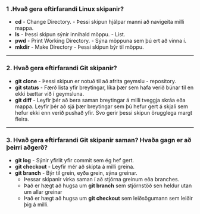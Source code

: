 ### 1 .Hvað gera eftirfarandi Linux skipanir?
* **cd** - Change Directory. - Þessi skipun hjálpar manni að navigeita milli mappa.
* **ls** - Þessi skipun sýnir innihald möppu. - List.
* **pwd** - Print Working Directory. - Sýna möppuna sem þú ert að vinna í.
* **mkdir** - Make Directory - Þessi skipun býr til möppu.

***

### 2. Hvað gera eftirfarandi Git skipanir?
* **git clone**  - Þessi skipun er notuð til að afrita geymslu - repository.
* **git status** - Færð lista yfir breytingar, líka þær sem hafa verið búnar til en
             ekki bættar við í geymsluna.
* **git diff**   - Leyfir þér að bera saman breytingar á milli tveggja skráa eða mappa.
               Leyfir þér að sjá þær breytingar sem þú hefur gert á skjali sem hefur
               ekki enn verið pushað yfir. Svo gerir þessi skipun örugglega margt fleira.     

***

### 3. Hvað gera eftirfarandi Git skipanir saman? Hvaða gagn er að þeirri aðgerð?
* **git log** - Sýnir yfirlit yfir commit sem ég hef gert.
* **git checkout** - Leyfir mér að skipta á milli greina.
* **git branch** - Býr til grein, eyða grein, sýna greinar.
    - Þessar skipanir virka saman í að stjórna greinum eða branches.
    - Það er hægt að hugsa um **git branch** sem stjórnstöð sen heldur utan um allar greinar
    - Það er hægt að hugsa um **git checkout** sem leiðsögumann sem leiðir þig á milli.


